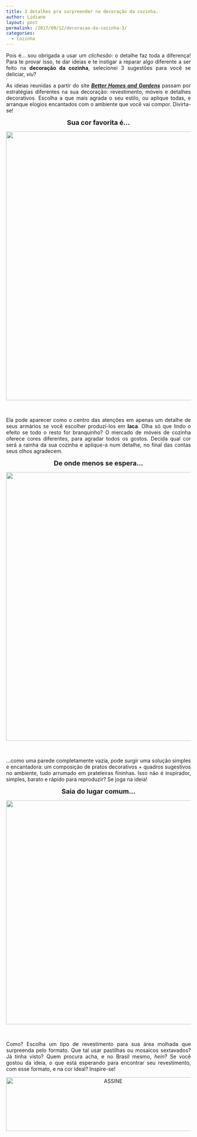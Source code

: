```yaml
---
title: 3 detalhes pra surpreender na decoração da cozinha.
author: Lidiane
layout: post
permalink: /2017/09/12/decoracao-da-cozinha-3/
categories:
  - Cozinha
---
```

<p style="text-align: justify;">
  Pois é… sou obrigada a usar um <em>clichesão</em>: o detalhe faz toda a diferença! Para te provar isso, te dar ideias e te instigar a reparar algo diferente a ser feito na <strong>decoração da cozinha</strong>, selecionei 3 sugestões para você se deliciar, <em>viu</em>?
</p>

<p style="text-align: justify;" align="justify">
  As ideias reunidas a partir do site <strong><em><a href="http://www.bhg.com/" target="_blank" rel="noopener noreferrer">Better Homes and Gardens</a></em></strong> passam por estratégias diferentes na sua decoração: revestimento, móveis e detalhes decorativos. Escolha a que mais agrada o seu estilo, ou aplique todas, e arranque elogios encantados com o ambiente que você vai compor. Divirta-se!
</p>

<!--more-->

<p align="center">
  <strong><span style="font-size: large;">Sua cor favorita é…</span></strong>
</p>

<p align="center">
  <a href="http://www.decoracaodacasa.com/?attachment_id=1733" rel="attachment wp-att-1733"><img class="alignnone size-full wp-image-1733" title="DECORACAO-COZINHA-ARMARIO-LACA" src="http://www.decoracaodacasa.com/blog/wp-content/uploads/2012/10/DECORACAO-COZINHA-ARMARIO-LACA.jpg" alt="" width="550" height="733" /></a>
</p>

&nbsp;

<p align="justify">
  Ela pode aparecer como o centro das atenções em apenas um detalhe de seus armários se você escolher produzí-los em <strong>laca</strong>. Olha só que lindo o efeito se todo o resto for branquinho? O mercado de móveis de cozinha oferece cores diferentes, para agradar todos os gostos. Decida qual cor será a rainha da sua cozinha e aplique-a num detalhe, no final das contas seus olhos agradecem.
</p>

<p align="center">
  <strong><span style="font-size: large;">De onde menos se espera…</span></strong>
</p>

<p align="center">
  <a href="http://www.decoracaodacasa.com/?attachment_id=1736" rel="attachment wp-att-1736"><img class="alignnone size-full wp-image-1736" title="DECORACAO-PAREDE-COZINHA" src="http://www.decoracaodacasa.com/blog/wp-content/uploads/2012/10/DECORACAO-PAREDE-COZINHA.jpg" alt="" width="550" height="733" /></a>
</p>

&nbsp;

<p align="justify">
  …como uma parede completamente vazia, pode surgir uma solução simples e encantadora: um composição de pratos decorativos + quadros sugestivos no ambiente, tudo arrumado em prateleiras fininhas. Isso não é inspirador, simples, barato e rápido para reproduzir? Se joga na ideia!
</p>

<p align="center">
  <strong><span style="font-size: large;">Saia do lugar comum…</span></strong>
</p>

<p align="center">
  <a href="http://www.decoracaodacasa.com/?attachment_id=1737" rel="attachment wp-att-1737"><img class="alignnone size-full wp-image-1737" title="DECORACAO-PAREDE-COZINHA-REVESTIMENTO-MOSAICO-PASTILHA" src="http://www.decoracaodacasa.com/blog/wp-content/uploads/2012/10/DECORACAO-PAREDE-COZINHA-REVESTIMENTO-MOSAICO-PASTILHA.jpg" alt="" width="550" height="611" /></a>
</p>

&nbsp;

<p align="justify">
  Como? Escolha um tipo de revestimento para sua área molhada que surpreenda pelo formato. Que tal usar pastilhas ou mosaicos sextavados? Já tinha visto? Quem procura acha, e no Brasil mesmo, <em>hein</em>? Se você gostou da ideia, o que está esperando para encontrar seu revestimento, com esse formato, e na cor ideal? Inspire-se!
</p>

<p align="center">
  <a href="http://feedburner.google.com/fb/a/mailverify?uri=blogbichafemea&loc=pt_BR" target="_blank" rel="noopener noreferrer"><img class="alignnone size-full wp-image-14011" src="https://www.trololodemulher.com.br/2017/08/ASSINE.jpg" alt="ASSINE" width="568" height="147" /></a>
</p>